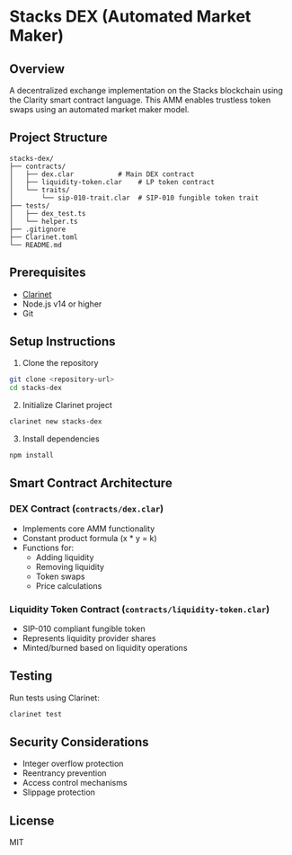 # Stacks DEX (Automated Market Maker)

## Overview
A decentralized exchange implementation on the Stacks blockchain using the Clarity smart contract language. This AMM enables trustless token swaps using an automated market maker model.

## Project Structure
```
stacks-dex/
├── contracts/
│   ├── dex.clar           # Main DEX contract
│   ├── liquidity-token.clar    # LP token contract
│   └── traits/
│       └── sip-010-trait.clar  # SIP-010 fungible token trait
├── tests/
│   ├── dex_test.ts
│   └── helper.ts
├── .gitignore
├── Clarinet.toml
└── README.md
```

## Prerequisites
- [Clarinet](https://github.com/hirosystems/clarinet)
- Node.js v14 or higher
- Git

## Setup Instructions
1. Clone the repository
```bash
git clone <repository-url>
cd stacks-dex
```

2. Initialize Clarinet project
```bash
clarinet new stacks-dex
```

3. Install dependencies
```bash
npm install
```

## Smart Contract Architecture

### DEX Contract (`contracts/dex.clar`)
- Implements core AMM functionality
- Constant product formula (x * y = k)
- Functions for:
  - Adding liquidity
  - Removing liquidity
  - Token swaps
  - Price calculations

### Liquidity Token Contract (`contracts/liquidity-token.clar`)
- SIP-010 compliant fungible token
- Represents liquidity provider shares
- Minted/burned based on liquidity operations

## Testing
Run tests using Clarinet:
```bash
clarinet test
```

## Security Considerations
- Integer overflow protection
- Reentrancy prevention
- Access control mechanisms
- Slippage protection

## License
MIT
